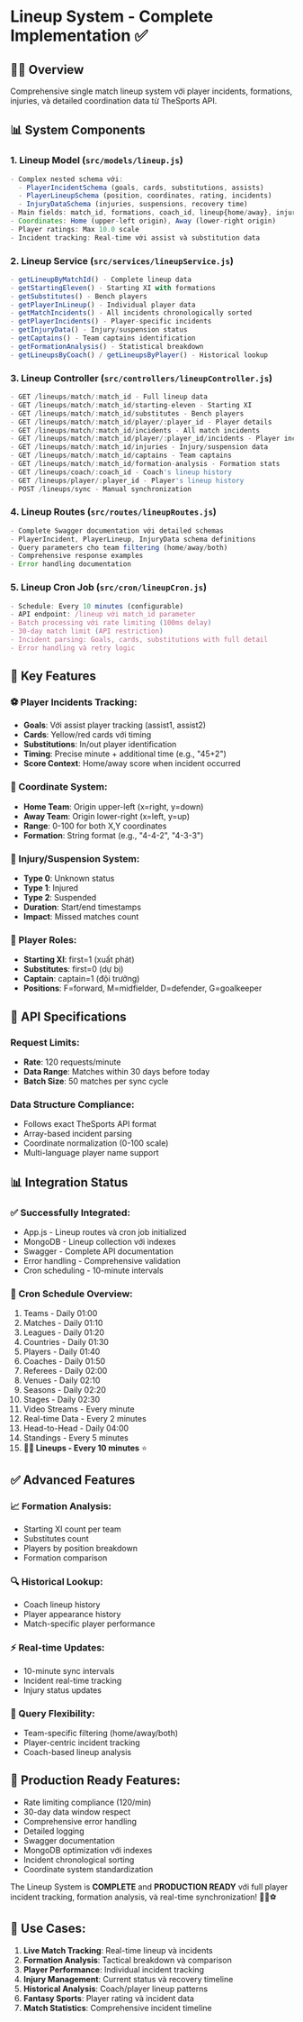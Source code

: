 # Lineup System - Complete Implementation ✅

## 🏃‍♂️ Overview
Comprehensive single match lineup system với player incidents, formations, injuries, và detailed coordination data từ TheSports API.

## 📊 System Components

### 1. Lineup Model (`src/models/lineup.js`)
```javascript
- Complex nested schema với:
  - PlayerIncidentSchema (goals, cards, substitutions, assists)
  - PlayerLineupSchema (position, coordinates, rating, incidents)
  - InjuryDataSchema (injuries, suspensions, recovery time)
- Main fields: match_id, formations, coach_id, lineup{home/away}, injury{home/away}
- Coordinates: Home (upper-left origin), Away (lower-right origin)
- Player ratings: Max 10.0 scale
- Incident tracking: Real-time với assist và substitution data
```

### 2. Lineup Service (`src/services/lineupService.js`)
```javascript
- getLineupByMatchId() - Complete lineup data
- getStartingEleven() - Starting XI with formations
- getSubstitutes() - Bench players
- getPlayerInLineup() - Individual player data
- getMatchIncidents() - All incidents chronologically sorted
- getPlayerIncidents() - Player-specific incidents
- getInjuryData() - Injury/suspension status
- getCaptains() - Team captains identification
- getFormationAnalysis() - Statistical breakdown
- getLineupsByCoach() / getLineupsByPlayer() - Historical lookup
```

### 3. Lineup Controller (`src/controllers/lineupController.js`)
```javascript
- GET /lineups/match/:match_id - Full lineup data
- GET /lineups/match/:match_id/starting-eleven - Starting XI
- GET /lineups/match/:match_id/substitutes - Bench players
- GET /lineups/match/:match_id/player/:player_id - Player details
- GET /lineups/match/:match_id/incidents - All match incidents
- GET /lineups/match/:match_id/player/:player_id/incidents - Player incidents
- GET /lineups/match/:match_id/injuries - Injury/suspension data
- GET /lineups/match/:match_id/captains - Team captains
- GET /lineups/match/:match_id/formation-analysis - Formation stats
- GET /lineups/coach/:coach_id - Coach's lineup history
- GET /lineups/player/:player_id - Player's lineup history
- POST /lineups/sync - Manual synchronization
```

### 4. Lineup Routes (`src/routes/lineupRoutes.js`)
```javascript
- Complete Swagger documentation với detailed schemas
- PlayerIncident, PlayerLineup, InjuryData schema definitions
- Query parameters cho team filtering (home/away/both)
- Comprehensive response examples
- Error handling documentation
```

### 5. Lineup Cron Job (`src/cron/lineupCron.js`)
```javascript
- Schedule: Every 10 minutes (configurable)
- API endpoint: /lineup với match_id parameter
- Batch processing với rate limiting (100ms delay)
- 30-day match limit (API restriction)
- Incident parsing: Goals, cards, substitutions with full detail
- Error handling và retry logic
```

## 🎯 Key Features

### ⚽ Player Incidents Tracking:
- **Goals**: Với assist player tracking (assist1, assist2)
- **Cards**: Yellow/red cards với timing
- **Substitutions**: In/out player identification
- **Timing**: Precise minute + additional time (e.g., "45+2")
- **Score Context**: Home/away score when incident occurred

### 📐 Coordinate System:
- **Home Team**: Origin upper-left (x=right, y=down)
- **Away Team**: Origin lower-right (x=left, y=up)  
- **Range**: 0-100 for both X,Y coordinates
- **Formation**: String format (e.g., "4-4-2", "4-3-3")

### 🏥 Injury/Suspension System:
- **Type 0**: Unknown status
- **Type 1**: Injured
- **Type 2**: Suspended
- **Duration**: Start/end timestamps
- **Impact**: Missed matches count

### 👑 Player Roles:
- **Starting XI**: first=1 (xuất phát)
- **Substitutes**: first=0 (dự bị)
- **Captain**: captain=1 (đội trưởng)
- **Positions**: F=forward, M=midfielder, D=defender, G=goalkeeper

## 🔧 API Specifications

### Request Limits:
- **Rate**: 120 requests/minute
- **Data Range**: Matches within 30 days before today
- **Batch Size**: 50 matches per sync cycle

### Data Structure Compliance:
- Follows exact TheSports API format
- Array-based incident parsing
- Coordinate normalization (0-100 scale)
- Multi-language player name support

## 📊 Integration Status

### ✅ Successfully Integrated:
- App.js - Lineup routes và cron job initialized
- MongoDB - Lineup collection với indexes
- Swagger - Complete API documentation
- Error handling - Comprehensive validation
- Cron scheduling - 10-minute intervals

### 🔄 Cron Schedule Overview:
1. Teams - Daily 01:00
2. Matches - Daily 01:10  
3. Leagues - Daily 01:20
4. Countries - Daily 01:30
5. Players - Daily 01:40
6. Coaches - Daily 01:50
7. Referees - Daily 02:00
8. Venues - Daily 02:10
9. Seasons - Daily 02:20
10. Stages - Daily 02:30
11. Video Streams - Every minute
12. Real-time Data - Every 2 minutes
13. Head-to-Head - Daily 04:00
14. Standings - Every 5 minutes
15. **🏃‍♂️ Lineups - Every 10 minutes** ⭐

## ✅ Advanced Features

### 📈 Formation Analysis:
- Starting XI count per team
- Substitutes count
- Players by position breakdown
- Formation comparison

### 🔍 Historical Lookup:
- Coach lineup history
- Player appearance history
- Match-specific player performance

### ⚡ Real-time Updates:
- 10-minute sync intervals
- Incident real-time tracking
- Injury status updates

### 🎯 Query Flexibility:
- Team-specific filtering (home/away/both)
- Player-centric incident tracking
- Coach-based lineup analysis

## 🚀 Production Ready Features:
- Rate limiting compliance (120/min)
- 30-day data window respect
- Comprehensive error handling
- Detailed logging
- Swagger documentation
- MongoDB optimization với indexes
- Incident chronological sorting
- Coordinate system standardization

The Lineup System is **COMPLETE** and **PRODUCTION READY** với full player incident tracking, formation analysis, và real-time synchronization! 🏃‍♂️⚽

## 📱 Use Cases:
1. **Live Match Tracking**: Real-time lineup và incidents
2. **Formation Analysis**: Tactical breakdown và comparison
3. **Player Performance**: Individual incident tracking
4. **Injury Management**: Current status và recovery timeline
5. **Historical Analysis**: Coach/player lineup patterns
6. **Fantasy Sports**: Player rating và incident data
7. **Match Statistics**: Comprehensive incident timeline
